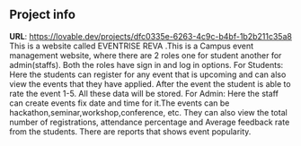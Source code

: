 
## Project info

**URL**: https://lovable.dev/projects/dfc0335e-6263-4c9c-b4bf-1b2b211c35a8
This is a website called EVENTRISE REVA .This is a Campus event management website, where there are 2 roles one for student another for admin(staffs). 
Both the roles have sign in and log in options. 
For Students: Here the students can register for any event that is upcoming and can also view the events that they have applied. After the event the student is able to rate the event 1-5.
All these data will be stored. 
For Admin: Here the staff can create events fix date and time for it.The events can be hackathon,seminar,workshop,conference, etc. They can also view the total number of registrations, attendance percentage and Average feedback rate from the students. There are reports that shows event popularity. 
